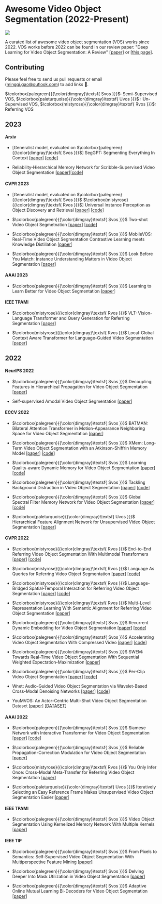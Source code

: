# Awesome Video Object Segmentation (2022-Present)

![](https://img.shields.io/github/last-commit/gaomingqi/awesome-video-object-segmentation?style=flat-square&colorB=abcdef)

A curated list of awesome video object segmentation (VOS) works since 2022. VOS works before 2022 can be found in our review paper: "Deep Learning for Video Object Segmentation: A Review" [[paper](https://link.springer.com/content/pdf/10.1007/s10462-022-10176-7.pdf)] or [[this page](https://github.com/gaomingqi/VOS-Review)]. 

## Contributing

Please feel free to send us pull requests or email (mingqi.gao@outlook.com) to add links :partying_face:.

$\colorbox{palegreen}{{\color{dimgray}\textsf{ Svos }}}$: Semi-Supervised VOS, 
$\colorbox{paleturquoise}{{\color{dimgray}\textsf{ Uvos }}}$ : Un-Supervised VOS, 
$\colorbox{mistyrose}{{\color{dimgray}\textsf{ Rvos }}}$: Referring VOS

## 2023

#### Arxiv
- [Generalist model, evaluated on $\colorbox{palegreen}{{\color{dimgray}\textsf{ Svos }}}$] SegGPT: Segmenting Everything In Context [[paper](https://arxiv.org/pdf/2304.03284.pdf)] [[code](https://github.com/baaivision/Painter)]

- Reliability-Hierarchical Memory Network for
Scribble-Supervised Video Object Segmentation [[paper](https://arxiv.org/pdf/2303.14384.pdf)][[code](https://github.com/mkg1204/RHMNet-for-SSVOS)]

#### CVPR 2023
- [Generalist model, evaluated on $\colorbox{palegreen}{{\color{dimgray}\textsf{ Svos }}}$ $\colorbox{mistyrose}{{\color{dimgray}\textsf{ Rvos }}}$]  Universal Instance Perception as Object Discovery and Retrieval [[paper](https://arxiv.org/pdf/2303.06674.pdf)] [[code](https://github.com/MasterBin-IIAU/UNINEXT)]
   
- $\colorbox{palegreen}{{\color{dimgray}\textsf{ Svos }}}$ Two-shot Video Object Segmetnation [[paper](https://arxiv.org/pdf/2303.12078.pdf)] [[code](https://github.com/yk-pku/Two-shot-Video-Object-Segmentation)]

- $\colorbox{palegreen}{{\color{dimgray}\textsf{ Svos }}}$ MobileVOS: Real-Time Video Object Segmentation
Contrastive Learning meets Knowledge Distillation [[paper](https://arxiv.org/pdf/2303.07815.pdf)]

- $\colorbox{palegreen}{{\color{dimgray}\textsf{ Svos }}}$ Look Before You Match: Instance Understanding Matters
in Video Object Segmentation [[paper](https://arxiv.org/pdf/2212.06826.pdf)]

#### AAAI 2023
- $\colorbox{palegreen}{{\color{dimgray}\textsf{ Svos }}}$ Learning to Learn Better for Video Object Segmentation [[paper](https://arxiv.org/pdf/2212.02112.pdf)]

#### IEEE TPAMI
- $\colorbox{mistyrose}{{\color{dimgray}\textsf{ Rvos }}}$ VLT: Vision-Language Transformer and Query Generation for Referring Segmentation [[paper](https://ieeexplore.ieee.org/abstract/document/9932025)]

- $\colorbox{mistyrose}{{\color{dimgray}\textsf{ Rvos }}}$ Local-Global Context Aware Transformer for Language-Guided Video Segmentation [[paper]()]

## 2022

#### NeurIPS 2022
- $\colorbox{palegreen}{{\color{dimgray}\textsf{ Svos }}}$ Decoupling Features in Hierarchical Propagation
for Video Object Segmentation [[paper](https://arxiv.org/pdf/2210.09782.pdf)]

- Self-supervised Amodal Video Object Segmentation [[paper](https://arxiv.org/pdf/2210.12733.pdf)]

#### ECCV 2022

- $\colorbox{palegreen}{{\color{dimgray}\textsf{ Svos }}}$ BATMAN: Bilateral Attention Transformer in
Motion-Appearance Neighboring Space for
Video Object Segmentation [[paper](https://www.ecva.net/papers/eccv_2022/papers_ECCV/papers/136890603.pdf)]

- $\colorbox{palegreen}{{\color{dimgray}\textsf{ Svos }}}$ XMem: Long-Term Video Object Segmentation
with an Atkinson-Shiffrin Memory Model [[paper](https://www.ecva.net/papers/eccv_2022/papers_ECCV/papers/136880633.pdf)] [[code](https://github.com/hkchengrex/XMem)]

- $\colorbox{palegreen}{{\color{dimgray}\textsf{ Svos }}}$ Learning Quality-aware Dynamic Memory for Video Object Segmentation [[paper](https://www.ecva.net/papers/eccv_2022/papers_ECCV/papers/136890462.pdf)] [[code](https://github.com/workforai/QDMN)]

- $\colorbox{palegreen}{{\color{dimgray}\textsf{ Svos }}}$ Tackling Background Distraction in
Video Object Segmentation [[paper](https://www.ecva.net/papers/eccv_2022/papers_ECCV/papers/136820434.pdf)] [[code](https://github.com/suhwan-cho/TBD)]

- $\colorbox{palegreen}{{\color{dimgray}\textsf{ Svos }}}$ Global Spectral Filter Memory Network for Video Object Segmentation [[paper](https://www.ecva.net/papers/eccv_2022/papers_ECCV/papers/136890639.pdf)] [[code](https://github.com/workforai/GSFM)]

- $\colorbox{paleturquoise}{{\color{dimgray}\textsf{ Uvos }}}$  Hierarchical Feature Alignment Network for Unsupervised Video Object Segmentation [[paper](https://www.ecva.net/papers/eccv_2022/papers_ECCV/papers/136940584.pdf)]

#### CVPR 2022

- $\colorbox{mistyrose}{{\color{dimgray}\textsf{ Rvos }}}$ End-to-End Referring Video Object Segmentation With Multimodal Transformers [[paper](https://openaccess.thecvf.com/content/CVPR2022/papers/Botach_End-to-End_Referring_Video_Object_Segmentation_With_Multimodal_Transformers_CVPR_2022_paper.pdf)] [[code](https://github.com/mttr2021/MTTR)]

- $\colorbox{mistyrose}{{\color{dimgray}\textsf{ Rvos }}}$ Language As Queries for Referring Video Object Segmentation [[paper](https://openaccess.thecvf.com/content/CVPR2022/papers/Wu_Language_As_Queries_for_Referring_Video_Object_Segmentation_CVPR_2022_paper.pdf)] [[code](https://github.com/wjn922/ReferFormer)]

- $\colorbox{mistyrose}{{\color{dimgray}\textsf{ Rvos }}}$ Language-Bridged Spatial-Temporal Interaction for Referring Video Object Segmentation [[paper](https://openaccess.thecvf.com/content/CVPR2022/papers/Ding_Language-Bridged_Spatial-Temporal_Interaction_for_Referring_Video_Object_Segmentation_CVPR_2022_paper.pdf)] [[code](https://github.com/dzh19990407/LBDT)]

- $\colorbox{mistyrose}{{\color{dimgray}\textsf{ Rvos }}}$ Multi-Level Representation Learning With Semantic Alignment for Referring Video Object Segmentation [[paper](https://openaccess.thecvf.com/content/CVPR2022/papers/Wu_Multi-Level_Representation_Learning_With_Semantic_Alignment_for_Referring_Video_Object_CVPR_2022_paper.pdf)] 


- $\colorbox{palegreen}{{\color{dimgray}\textsf{ Svos }}}$ Recurrent Dynamic Embedding for Video Object Segmentation [[paper](https://openaccess.thecvf.com/content/CVPR2022/papers/Li_Recurrent_Dynamic_Embedding_for_Video_Object_Segmentation_CVPR_2022_paper.pdf)] [[code](https://github.com/Limingxing00/RDE-VOS-CVPR2022)]

- $\colorbox{palegreen}{{\color{dimgray}\textsf{ Svos }}}$ Accelerating Video Object Segmentation With Compressed Video [[paper](https://openaccess.thecvf.com/content/CVPR2022/papers/Xu_Accelerating_Video_Object_Segmentation_With_Compressed_Video_CVPR_2022_paper.pdf)] [[code](https://github.com/kai422/CoVOS)]

- $\colorbox{palegreen}{{\color{dimgray}\textsf{ Svos }}}$ SWEM: Towards Real-Time Video Object Segmentation With Sequential Weighted Expectation-Maximization [[paper](https://openaccess.thecvf.com/content/CVPR2022/papers/Lin_SWEM_Towards_Real-Time_Video_Object_Segmentation_With_Sequential_Weighted_Expectation-Maximization_CVPR_2022_paper.pdf)] 

- $\colorbox{palegreen}{{\color{dimgray}\textsf{ Svos }}}$ Per-Clip Video Object Segmentation [[paper](https://openaccess.thecvf.com/content/CVPR2022/papers/Park_Per-Clip_Video_Object_Segmentation_CVPR_2022_paper.pdf)] [[code](https://github.com/pkyong95/PCVOS)]

- Wnet: Audio-Guided Video Object Segmentation via Wavelet-Based Cross-Modal Denoising Networks [[paper](https://openaccess.thecvf.com/content/CVPR2022/papers/Pan_Wnet_Audio-Guided_Video_Object_Segmentation_via_Wavelet-Based_Cross-Modal_Denoising_Networks_CVPR_2022_paper.pdf)] [[code](https://github.com/asudahkzj/Wnet)]

- YouMVOS: An Actor-Centric Multi-Shot Video Object Segmentation Dataset [[paper](https://openaccess.thecvf.com/content/CVPR2022/papers/Wei_YouMVOS_An_Actor-Centric_Multi-Shot_Video_Object_Segmentation_Dataset_CVPR_2022_paper.pdf)] [[DATASET](https://donglaiw.github.io/proj/youMVOS/)]

#### AAAI 2022

- $\colorbox{palegreen}{{\color{dimgray}\textsf{ Svos }}}$ Siamese Network with Interactive Transformer for Video Object Segmentation [[paper](https://ojs.aaai.org/index.php/AAAI/article/view/20009)] [[code](https://github.com/LANMNG/SITVOS)]

- $\colorbox{palegreen}{{\color{dimgray}\textsf{ Svos }}}$ Reliable Propagation-Correction Modulation for Video Object Segmentation [[paper](https://ojs.aaai.org/index.php/AAAI/article/view/20200)]

- $\colorbox{mistyrose}{{\color{dimgray}\textsf{ Rvos }}}$ You Only Infer Once: Cross-Modal Meta-Transfer for Referring Video Object Segmentation [[paper](https://ojs.aaai.org/index.php/AAAI/article/view/20017)]

- $\colorbox{paleturquoise}{{\color{dimgray}\textsf{ Uvos }}}$ Iteratively Selecting an Easy Reference Frame Makes Unsupervised Video Object Segmentation Easier [[paper](https://ojs.aaai.org/index.php/AAAI/article/view/20011)]

#### IEEE TPAMI
- $\colorbox{palegreen}{{\color{dimgray}\textsf{ Svos }}}$ Video Object Segmentation Using Kernelized Memory Network With Multiple Kernels [[paper](https://ieeexplore.ieee.org/document/9745367)]

#### IEEE TIP

- $\colorbox{palegreen}{{\color{dimgray}\textsf{ Svos }}}$ From Pixels to Semantics: Self-Supervised Video Object Segmentation With Multiperspective Feature Mining [[paper](https://ieeexplore.ieee.org/document/9875116)]

- $\colorbox{palegreen}{{\color{dimgray}\textsf{ Svos }}}$ Delving Deeper Into Mask Utilization in Video Object Segmentation [[paper](https://ieeexplore.ieee.org/document/9904497)]

- $\colorbox{palegreen}{{\color{dimgray}\textsf{ Svos }}}$ Adaptive Online Mutual Learning Bi-Decoders for Video Object Segmentation [[paper](https://ieeexplore.ieee.org/document/9942927)]

